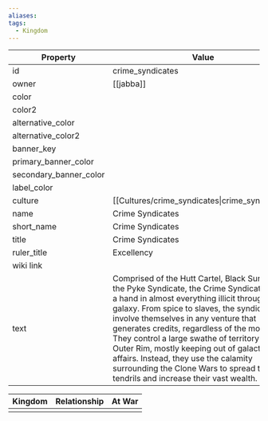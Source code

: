 ```yaml
---
aliases: 
tags:
  - Kingdom
---
```


| Property               | Value                                                                                                                                                                                                                                                                                                                                                                                                                                                                                                  |
| ---------------------- | ------------------------------------------------------------------------------------------------------------------------------------------------------------------------------------------------------------------------------------------------------------------------------------------------------------------------------------------------------------------------------------------------------------------------------------------------------------------------------------------------------ |
| id                     | crime_syndicates                                                                                                                                                                                                                                                                                                                                                                                                                                                                                       |
| owner                  | [[jabba]]                                                                                                                                                                                                                                                                                                                                                                                                                                                                                              |
| color                  |                                                                                                                                                                                                                                                                                                                                                                                                                                                                                                        |
| color2                 |                                                                                                                                                                                                                                                                                                                                                                                                                                                                                                        |
| alternative_color      |                                                                                                                                                                                                                                                                                                                                                                                                                                                                                                        |
| alternative_color2     |                                                                                                                                                                                                                                                                                                                                                                                                                                                                                                        |
| banner_key             |                                                                                                                                                                                                                                                                                                                                                                                                                                                                                                        |
| primary_banner_color   |                                                                                                                                                                                                                                                                                                                                                                                                                                                                                                        |
| secondary_banner_color |                                                                                                                                                                                                                                                                                                                                                                                                                                                                                                        |
| label_color            |                                                                                                                                                                                                                                                                                                                                                                                                                                                                                                        |
| culture                | [[Cultures/crime_syndicates\|crime_syndicates]]                                                                                                                                                                                                                                                                                                                                                                                                                                                        |
| name                   | Crime Syndicates                                                                                                                                                                                                                                                                                                                                                                                                                                                                                       |
| short_name             | Crime Syndicates                                                                                                                                                                                                                                                                                                                                                                                                                                                                                       |
| title                  | Crime Syndicates                                                                                                                                                                                                                                                                                                                                                                                                                                                                                       |
| ruler_title            | Excellency                                                                                                                                                                                                                                                                                                                                                                                                                                                                                             |
| wiki link              |                                                                                                                                                                                                                                                                                                                                                                                                                                                                                                        |
| text                   | Comprised of the Hutt Cartel, Black Sun, and the Pyke Syndicate, the Crime Syndicates have a hand in almost everything illicit throughout the galaxy. From spice to slaves, the syndicates involve themselves in any venture that generates credits, regardless of the morality. They control a large swathe of territory in the Outer Rim, mostly keeping out of galactic affairs. Instead, they use the calamity surrounding the Clone Wars to spread their tendrils and increase their vast wealth. |

| Kingdom | Relationship | At War |
| ------- | -----------: | ------ |
|         |              |        |
